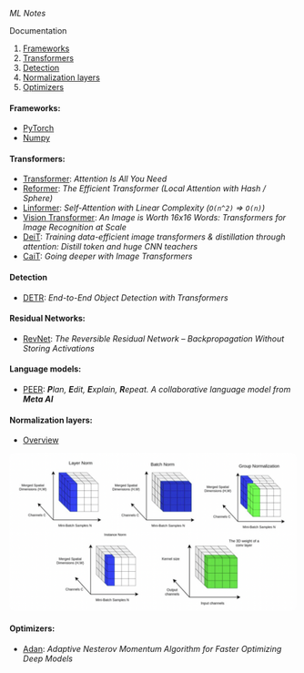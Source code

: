 *ML Notes*

Documentation

1. [Frameworks](#frameworks)
2. [Transformers](#transformers)
3. [Detection](#detection)
4. [Normalization layers](#normalization-layers)
5. [Optimizers](#optimizers)

#### Frameworks:

* [PyTorch](https://pytorch.org/)
* [Numpy](https://numpy.org/)

#### Transformers:

* [Transformer](https://arxiv.org/abs/1706.03762): _Attention Is All You Need_
* [Reformer](https://arxiv.org/abs/2001.04451): _The Efficient Transformer (Local Attention with Hash / Sphere)_
* [Linformer](https://arxiv.org/abs/2006.04768): _Self-Attention with Linear Complexity (`O(n^2)` => `O(n)`)_
* [Vision Transformer](https://arxiv.org/abs/2010.11929): _An Image is Worth 16x16 Words: Transformers for Image
  Recognition at Scale_
* [DeiT](https://arxiv.org/abs/2012.12877): _Training data-efficient image transformers & distillation through
  attention: Distill token and huge CNN teachers_
* [CaiT](https://arxiv.org/abs/2103.17239): _Going deeper with Image Transformers_

#### Detection

* [DETR](https://arxiv.org/abs/2005.12872): _End-to-End Object Detection with Transformers_

#### Residual Networks:

* [RevNet](https://arxiv.org/abs/1707.04585): _The Reversible Residual Network – Backpropagation Without Storing
  Activations_

#### Language models:

* [PEER](https://arxiv.org/pdf/2208.11663.pdf): _**P**lan, **E**dit, **E**xplain, **R**epeat. A collaborative language
  model from **Meta AI**_

#### Normalization layers:

* [Overview](https://theaisummer.com/normalization/)

<img alt="normalization" src="assets/norm_layers.png" style="border-radius: 8px">

#### Optimizers:

* [Adan](https://arxiv.org/abs/2208.06677): _Adaptive Nesterov Momentum Algorithm for Faster Optimizing Deep Models_